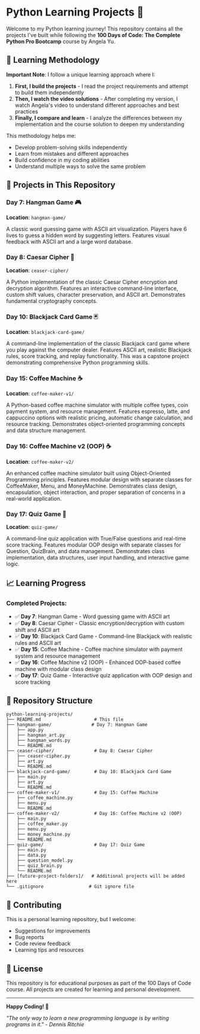 # Python Learning Projects 🐍

Welcome to my Python learning journey! This repository contains all the projects I've built while following the **100 Days of Code: The Complete Python Pro Bootcamp** course by Angela Yu.

## 🎯 Learning Methodology

**Important Note**: I follow a unique learning approach where I:

1. **First, I build the projects** - I read the project requirements and attempt to build them independently
2. **Then, I watch the video solutions** - After completing my version, I watch Angela's video to understand different approaches and best practices
3. **Finally, I compare and learn** - I analyze the differences between my implementation and the course solution to deepen my understanding

This methodology helps me:

- Develop problem-solving skills independently
- Learn from mistakes and different approaches
- Build confidence in my coding abilities
- Understand multiple ways to solve the same problem

## 🚀 Projects in This Repository

### Day 7: Hangman Game 🎮

**Location**: `hangman-game/`

A classic word guessing game with ASCII art visualization. Players have 6 lives to guess a hidden word by suggesting letters. Features visual feedback with ASCII art and a large word database.

### Day 8: Caesar Cipher 🔐

**Location**: `ceaser-cipher/`

A Python implementation of the classic Caesar Cipher encryption and decryption algorithm. Features an interactive command-line interface, custom shift values, character preservation, and ASCII art. Demonstrates fundamental cryptography concepts.

### Day 10: Blackjack Card Game 🃏

**Location**: `blackjack-card-game/`

A command-line implementation of the classic Blackjack card game where you play against the computer dealer. Features ASCII art, realistic Blackjack rules, score tracking, and replay functionality. This was a capstone project demonstrating comprehensive Python programming skills.

### Day 15: Coffee Machine ☕

**Location**: `coffee-maker-v1/`

A Python-based coffee machine simulator with multiple coffee types, coin payment system, and resource management. Features espresso, latte, and cappuccino options with realistic pricing, automatic change calculation, and resource tracking. Demonstrates object-oriented programming concepts and data structure management.

### Day 16: Coffee Machine v2 (OOP) ☕

**Location**: `coffee-maker-v2/`

An enhanced coffee machine simulator built using Object-Oriented Programming principles. Features modular design with separate classes for CoffeeMaker, Menu, and MoneyMachine. Demonstrates class design, encapsulation, object interaction, and proper separation of concerns in a real-world application.

### Day 17: Quiz Game 🧠

**Location**: `quiz-game/`

A command-line quiz application with True/False questions and real-time score tracking. Features modular OOP design with separate classes for Question, QuizBrain, and data management. Demonstrates class implementation, data structures, user input handling, and interactive game logic.

## 📈 Learning Progress

### Completed Projects:

- ✅ **Day 7**: Hangman Game - Word guessing game with ASCII art
- ✅ **Day 8**: Caesar Cipher - Classic encryption/decryption with custom shift and ASCII art
- ✅ **Day 10**: Blackjack Card Game - Command-line Blackjack with realistic rules and ASCII art
- ✅ **Day 15**: Coffee Machine - Coffee machine simulator with payment system and resource management
- ✅ **Day 16**: Coffee Machine v2 (OOP) - Enhanced OOP-based coffee machine with modular class design
- ✅ **Day 17**: Quiz Game - Interactive quiz application with OOP design and score tracking

## 📁 Repository Structure

```
python-learning-projects/
├── README.md                    # This file
├── hangman-game/               # Day 7: Hangman Game
│   ├── app.py
│   ├── hangman_art.py
│   ├── hangman_words.py
│   └── README.md
├── ceaser-cipher/               # Day 8: Caesar Cipher
│   ├── ceaser-cipher.py
│   ├── art.py
│   └── README.md
├── blackjack-card-game/         # Day 10: Blackjack Card Game
│   ├── main.py
│   ├── art.py
│   └── README.md
├── coffee-maker-v1/             # Day 15: Coffee Machine
│   ├── coffee_machine.py
│   ├── menu.py
│   └── README.md
├── coffee-maker-v2/             # Day 16: Coffee Machine v2 (OOP)
│   ├── main.py
│   ├── coffee_maker.py
│   ├── menu.py
│   ├── money_machine.py
│   └── README.md
├── quiz-game/                   # Day 17: Quiz Game
│   ├── main.py
│   ├── data.py
│   ├── question_model.py
│   ├── quiz_brain.py
│   └── README.md
├── [future-project-folders]/   # Additional projects will be added here
└── .gitignore                 # Git ignore file
```

## 🤝 Contributing

This is a personal learning repository, but I welcome:

- Suggestions for improvements
- Bug reports
- Code review feedback
- Learning tips and resources

## 📝 License

This repository is for educational purposes as part of the 100 Days of Code course. All projects are created for learning and personal development.

---

**Happy Coding! 🚀**

_"The only way to learn a new programming language is by writing programs in it." - Dennis Ritchie_
